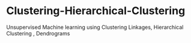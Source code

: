 # Clustering-Hierarchical-Clustering
Unsupervised Machine learning using Clustering Linkages, Hierarchical Clustering , Dendrograms 
